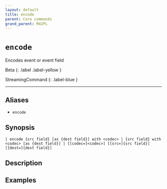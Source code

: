 ```yaml
---
layout: default
title: encode
parent: Core commands
grand_parent: M42PL
---
```


# `encode`

Encodes event or event field

Beta
{: .label .label-yellow }

StreamingCommand
{: .label-blue }

---


## Aliases

* `encode`

## Synopsis

```shell
| encode {src field} [as {dest field}] with <codec> | {src field} with <codec> [as {dest field}] | [[codec=]<codec>] [[src=]{src field}] [[dest=]{dest field}]
```

## Description

## Examples

